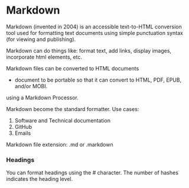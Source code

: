 # Markdown

Markdown (invented in 2004) is an accessible text-to-HTML conversion tool used for formatting text documents using simple punctuation syntax (for viewing and publishing).

Markdown can do things like: format text, add links, display images, incorporate html elements, etc.

Markdown files can be converted to HTML documents

- document to be portable so that it can convert to HTML, PDF, EPUB, and/or MOBI.

using a Markdown Processor.

Markdown become the standard formatter. Use cases:

1. Software and Technical documentation
2. GitHub
3. Emails

Markdown file extension: .md or .markdown

### Headings

You can format headings using the # character. The number of hashes indicates the heading level.

